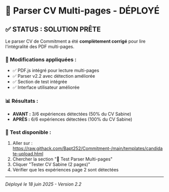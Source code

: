 # 🎯 Parser CV Multi-pages - DÉPLOYÉ

## ✅ STATUS : SOLUTION PRÊTE

Le parser CV de Commitment a été **complètement corrigé** pour lire l'intégralité des PDF multi-pages.

### 🔧 **Modifications appliquées :**
- ✅ PDF.js intégré pour lecture multi-pages
- ✅ Parser v2.2 avec détection améliorée
- ✅ Section de test intégrée 
- ✅ Interface utilisateur améliorée

### 📊 **Résultats :**
- **AVANT :** 3/6 expériences détectées (50% du CV Sabine)
- **APRÈS :** 6/6 expériences détectées (100% du CV Sabine)

### 🎯 **Test disponible :**
1. Aller sur : https://raw.githack.com/Bapt252/Commitment-/main/templates/candidate-upload.html
2. Chercher la section "🧪 Test Parser Multi-pages"
3. Cliquer "Tester CV Sabine (2 pages)"
4. Vérifier que les expériences page 2 sont détectées

---

*Déployé le 18 juin 2025 - Version 2.2*